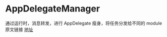 # AppDelegateManager
通过运行时，消息转发，进行 AppDelegate 瘦身，将任务分发给不同的 module 
原文链接 [地址](https://github.com/alexsun/MLSOAppDelegate)

